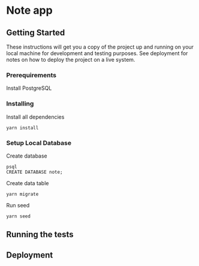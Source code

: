 # Note app

## Getting Started

These instructions will get you a copy of the project up and running on your local machine for development and testing purposes. See deployment for notes on how to deploy the project on a live system.

### Prerequirements

Install PostgreSQL

### Installing

Install all dependencies

```
yarn install
```

### Setup Local Database

Create database

```
psql
CREATE DATABASE note;
```

Create data table

```
yarn migrate
```

Run seed

```
yarn seed
```

## Running the tests

## Deployment
